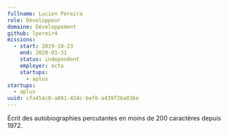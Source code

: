 ```yaml
---
fullname: Lucien Pereira
role: Développeur
domaine: Développement
github: lpereir4
missions:
  - start: 2019-10-23
    end: 2020-01-31
    status: independent
    employer: octo
    startups:
      - aplus
startups:
  - aplus
uuid: cfa454c0-a081-424c-bef6-a439f26a036e
---
```

Écrit des autobiographies percutantes en moins de 200 caractères depuis 1972.